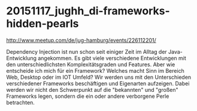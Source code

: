 # 20151117_jughh_di-frameworks-hidden-pearls
http://www.meetup.com/de/jug-hamburg/events/226112201/

Dependency Injection ist nun schon seit einiger Zeit im Alltag der Java-Entwicklung angekommen. 
Es gibt viele verschiedene Entwicklungen mit den unterschiedlichsten Komplexitätsgraden und Features. 
Aber wie entscheide ich mich für ein Framework? Welches macht Sinn im Bereich Web, Desktop oder im IOT Umfeld? 
Wir werden uns mit den Unterschieden verschiedener Frameworks beschäftigen und Eigenarten aufzeigen. 
Dabei werden wir nicht den Schwerpunkt auf die "bekannten" und "großen" Frameworks legen, 
sondern die ein oder andere verborgene Perle betrachten.

